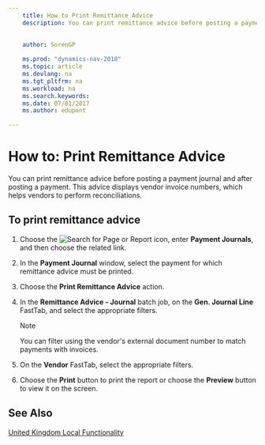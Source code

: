 ```yaml
---
    title: How to Print Remittance Advice
    description: You can print remittance advice before posting a payment journal and after posting a payment. This advice displays vendor invoice numbers, which helps vendors to perform reconciliations.
    
     
    author: SorenGP

    ms.prod: "dynamics-nav-2018"
    ms.topic: article
    ms.devlang: na
    ms.tgt_pltfrm: na
    ms.workload: na
    ms.search.keywords:
    ms.date: 07/01/2017
    ms.author: edupont

---
```

# How to: Print Remittance Advice
You can print remittance advice before posting a payment journal and after posting a payment. This advice displays vendor invoice numbers, which helps vendors to perform reconciliations.  

## To print remittance advice  

1.  Choose the ![Search for Page or Report](../../media/ui-search/search_small.png "Search for Page or Report icon") icon, enter **Payment Journals**, and then choose the related link.  
2.  In the **Payment Journal** window, select the payment for which remittance advice must be printed.  
3.  Choose the **Print Remittance Advice** action.  
4.  In the **Remittance Advice - Journal** batch job, on the **Gen. Journal Line** FastTab, and select the appropriate filters.  

    > [!NOTE]  
    >  You can filter using the vendor's external document number to match payments with invoices.  

5.  On the **Vendor** FastTab, select the appropriate filters.  
6.  Choose the **Print** button to print the report or choose the **Preview** button to view it on the screen.  

## See Also  
[United Kingdom Local Functionality](united-kingdom-local-functionality.md)
